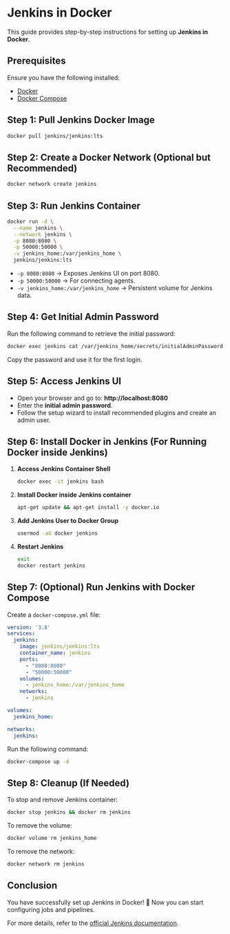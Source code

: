 # Jenkins in Docker

This guide provides step-by-step instructions for setting up **Jenkins in Docker**.

## Prerequisites

Ensure you have the following installed:
- [Docker](https://docs.docker.com/get-docker/)
- [Docker Compose](https://docs.docker.com/compose/install/)

## Step 1: Pull Jenkins Docker Image

```sh
docker pull jenkins/jenkins:lts
```

## Step 2: Create a Docker Network (Optional but Recommended)

```sh
docker network create jenkins
```

## Step 3: Run Jenkins Container

```sh
docker run -d \
  --name jenkins \
  --network jenkins \
  -p 8080:8080 \
  -p 50000:50000 \
  -v jenkins_home:/var/jenkins_home \
  jenkins/jenkins:lts
```

- `-p 8080:8080` → Exposes Jenkins UI on port 8080.
- `-p 50000:50000` → For connecting agents.
- `-v jenkins_home:/var/jenkins_home` → Persistent volume for Jenkins data.

## Step 4: Get Initial Admin Password

Run the following command to retrieve the initial password:

```sh
docker exec jenkins cat /var/jenkins_home/secrets/initialAdminPassword
```

Copy the password and use it for the first login.

## Step 5: Access Jenkins UI

- Open your browser and go to: **http://localhost:8080**
- Enter the **initial admin password**.
- Follow the setup wizard to install recommended plugins and create an admin user.

## Step 6: Install Docker in Jenkins (For Running Docker inside Jenkins)

1. **Access Jenkins Container Shell**
   ```sh
   docker exec -it jenkins bash
   ```
2. **Install Docker inside Jenkins container**
   ```sh
   apt-get update && apt-get install -y docker.io
   ```
3. **Add Jenkins User to Docker Group**
   ```sh
   usermod -aG docker jenkins
   ```
4. **Restart Jenkins**
   ```sh
   exit
   docker restart jenkins
   ```

## Step 7: (Optional) Run Jenkins with Docker Compose

Create a `docker-compose.yml` file:

```yaml
version: '3.8'
services:
  jenkins:
    image: jenkins/jenkins:lts
    container_name: jenkins
    ports:
      - "8080:8080"
      - "50000:50000"
    volumes:
      - jenkins_home:/var/jenkins_home
    networks:
      - jenkins

volumes:
  jenkins_home:

networks:
  jenkins:
```

Run the following command:
```sh
docker-compose up -d
```

## Step 8: Cleanup (If Needed)

To stop and remove Jenkins container:
```sh
docker stop jenkins && docker rm jenkins
```
To remove the volume:
```sh
docker volume rm jenkins_home
```
To remove the network:
```sh
docker network rm jenkins
```

## Conclusion

You have successfully set up Jenkins in Docker! 🎉 Now you can start configuring jobs and pipelines.

For more details, refer to the [official Jenkins documentation](https://www.jenkins.io/doc/).

